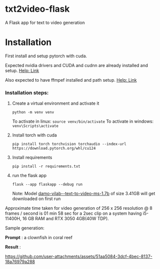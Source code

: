 # txt2video-flask
A Flask app for text to video generation


# Installation

First install and setup pytorch with cuda.

Expected nvidia drivers and CUDA and cudnn are already installed and setup. [Help: Link](https://github.com/imxzone/Step-by-Step-Setup-CUDA-cuDNN-and-PyTorch-Installation-on-Windows-with-GPU-Compatibility)

Also expected to have ffmpef installed and path setup. [Help: Link](https://ffmpeg.org/download.html)

### Installation steps:

1) Create a virtual environment and activate it

    `python -m venv venv`

    To activate in linux:
    `source venv/bin/activate`
    To activate in windows:
    `venv\Scripts\activate`

2) Install torch with cuda

    `pip install torch torchvision torchaudio --index-url https://download.pytorch.org/whl/cu124`

3) Install requirements

    `pip install -r requirements.txt`

4) run the flask app

    `flask --app flaskapp --debug run`

    Note: Model [damo-vilab--text-to-video-ms-1.7b](https://huggingface.co/ali-vilab/text-to-video-ms-1.7b/tree/main) of size 3.41GB will get downloaded on first run

Approximate time taken for video generation of 256 x 256 resolution @ 8 frames / second is 01 min 58 sec for a 2sec clip on a system having i5-11400H, 16 GB RAM and RTX 3050 4GB(40W TDP).

Sample generation:

**Prompt** : a clownfish in coral reef

**Result** :

https://github.com/user-attachments/assets/51aa5084-3dcf-4bec-8137-18a76979a288


